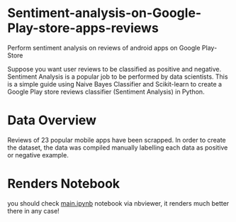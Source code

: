 # Sentiment-analysis-on-Google-Play-store-apps-reviews
Perform sentiment analysis on reviews of android apps on Google Play-Store

Suppose you want user reviews to be classified as positive and negative. Sentiment Analysis is a popular job to be performed by data scientists. This is a simple guide using Naive Bayes Classifier and Scikit-learn to create a Google Play store reviews classifier (Sentiment Analysis) in Python.

# Data Overview
Reviews of 23 popular mobile apps have been scrapped. In order to create the dataset, the data was compiled manually labelling each data as positive or negative example.

# Renders Notebook
you should check [main.ipynb](https://nbviewer.jupyter.org/github/dhadukhardik/Sentiment-analysis-on-Google-Play-store-apps-reviews/blob/master/main.ipynb) notebook via nbviewer, it renders much better there in any case!
